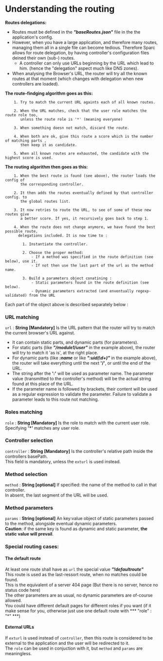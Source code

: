 # Understanding the routing

**Routes delegations:**

- Routes must be defined in the ***"baseRoutes.json"*** file in the the application's config.
- However, when you have a large application, and therefore many routes, managing them all in a single file can become tedious. Therefore Sparc allows for route delegation, by having controller's configuration files deined their own (sub-) routes.
    - A controller can only use URLs beginning by the URL which lead to him. (hence the "delegation" aspect much like DNS zones).  
- When analysing the Browser's URL, the router will try all the known routes at that moment (which changes with delegation when new controllers are loaded).  


**The route-findging algorithm goes as this:**
```
    1. Try to match the current URL againts each of all known routes.

    2. When the URL matches, check that the user role matches the route role too,  
       unless the route role is '*' (meaning everyone)

    3. When something doesn not match, discard the route.

    4. When both are ok, give this route a score which is the number of matching parts ,
       then keep it as candidate.

    5. When all known routes are exhausted, the candidate with the highest score is used.
```
**The routing algorithm then goes as this:**
```
    1. When the best route is found (see above), the router loads the config of 
       the corresponding controller.

    2. It then adds the routes eventually defined by that controller config. to
       the global routes list.

    3. It now retries to route the URL, to see of some of these new routes give 
       a better score. If yes, it recursively goes back to step 1.

    4. When the route does not change anymore, we have found the best possible route, 
      delegations included. It is now time to :

        1. Instantiate the controller.

        2. Choose the proper method:
            - If a method was specified in the route definition (see below), use it.
            - If not then use the last part of the url as the method name.

        3. Build a parameters object conatining :
            - Static parameters found in the route definition (see below).
            - Dynamic parameters extracted (and enventually regexp-validated) from the URL
```




Each part of the object above is described separately below :

### URL matching
`url` : **String [Mandatory]** Is the URL pattern that the router will try to match the current browser's URL against.  

- It can contain static parts, and dynamic parts (for parameters).
- For static parts (like ***"/module1/user"*** in the example above), the router will try to match it 'as is', at the right place.  
- For dynamic parts (like ***:name*** or like ***":uid(\\d+)"*** in the example above), the router will take everything until the next **'/'**, or until the end of the URL.
- The string after the **':'** will be used as parameter name.  The parameter value (transmitted to the controller's method) will be the actual string found at this place of the URL.
- If the parameter name is followed by brackets, their content will be used as a regular expression to validate the parameter. Failure to validate a parameter leads to this route not matching.

### Roles matching
`role` : **String [Mandatory]** Is the role to match with the current user role. Specifying **'*'** matches any user role.

### Controller selection
`controller` : **String [Mandatory]**  Is the controller's relative path inside the controllers basePath.  
This field is mandatory, unless the `exturl` is used instead.

### Method selection
`method` : **String [optional]** If specified: the name of the method to call in that controller.  
In absent, the last segment of the URL will be used.

### Method parameters
`params` : **String [optional]** An key:value object of static parameters passed to the method, alongside eventual dynamic parameters.  
**Caution**: if the same key is found as dynamic and static parameter, **the static value will prevail**.

### Special routing cases:

#### The default route
At least one route shall have as `url` the special value ***"!defaultroute"***  
This route is used as the last-ressort route, when no matches could be found.  
This is the equivalent of a server 404 page (But there is no server, hence no status code here)  
The other parameters are as usual, no dynamic parameters are of-course allowed.  
You could have different default pages for different roles if you want (if it make sense for you, otherwise just use one default route with *** "role" : "\*" ***)



#### External URLs
If `exturl` is used instead of `controller`, then this route is considered to be external to the application and the user will be redirected to it.  
The `role` can be used in conjuction with it, but `method` and `params` are meaningless.